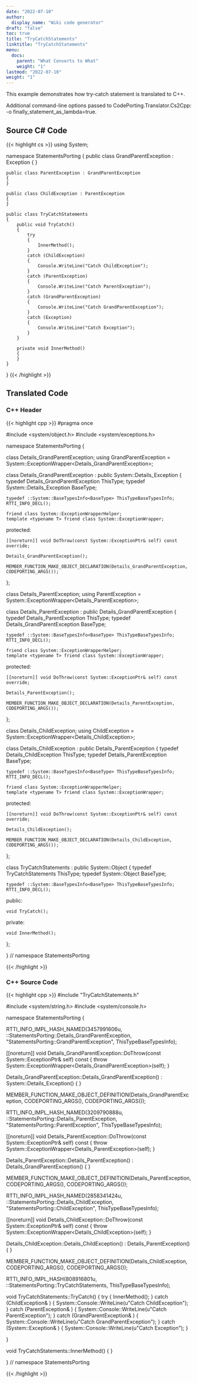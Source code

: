 ```yaml
---
date: "2022-07-10"
author:
  display_name: "Wiki code generator"
draft: "false"
toc: true
title: "TryCatchStatements"
linktitle: "TryCatchStatements"
menu:
  docs:
    parent: "What Converts to What"
    weight: "1"
lastmod: "2022-07-10"
weight: "1"
---
```


This example demonstrates how try-catch statement is translated to C++.

Additional command-line options passed to CodePorting.Translator.Cs2Cpp: -o finally_statement_as_lambda=true.

## Source C# Code ##

{{< highlight cs >}}
using System;

namespace StatementsPorting
{
    public class GrandParentException : Exception
    {
    }

    public class ParentException : GrandParentException
    {
    }

    public class ChildException : ParentException
    {
    }

    public class TryCatchStatements
    {
        public void TryCatch()
        {
            try
            {
                InnerMethod();
            }
            catch (ChildException)
            {
                Console.WriteLine("Catch ChildException");
            }
            catch (ParentException)
            {
                Console.WriteLine("Catch ParentException");
            }
            catch (GrandParentException)
            {
                Console.WriteLine("Catch GrandParentException");
            }
            catch (Exception)
            {
                Console.WriteLine("Catch Exception");
            }
        }

        private void InnerMethod()
        {
        }
    }
}
{{< /highlight >}}

## Translated Code ##

### C++ Header ###

{{< highlight cpp >}}
#pragma once

#include <system/object.h>
#include <system/exceptions.h>

namespace StatementsPorting {

class Details_GrandParentException;
using GrandParentException = System::ExceptionWrapper<Details_GrandParentException>;

class Details_GrandParentException : public System::Details_Exception
{
    typedef Details_GrandParentException ThisType;
    typedef System::Details_Exception BaseType;
    
    typedef ::System::BaseTypesInfo<BaseType> ThisTypeBaseTypesInfo;
    RTTI_INFO_DECL();
    
    friend class System::ExceptionWrapperHelper;
    template <typename T> friend class System::ExceptionWrapper;
    
protected:

    [[noreturn]] void DoThrow(const System::ExceptionPtr& self) const override;
    
    Details_GrandParentException();
    
    MEMBER_FUNCTION_MAKE_OBJECT_DECLARATION(Details_GrandParentException, CODEPORTING_ARGS());
    
};

class Details_ParentException;
using ParentException = System::ExceptionWrapper<Details_ParentException>;

class Details_ParentException : public Details_GrandParentException
{
    typedef Details_ParentException ThisType;
    typedef Details_GrandParentException BaseType;
    
    typedef ::System::BaseTypesInfo<BaseType> ThisTypeBaseTypesInfo;
    RTTI_INFO_DECL();
    
    friend class System::ExceptionWrapperHelper;
    template <typename T> friend class System::ExceptionWrapper;
    
protected:

    [[noreturn]] void DoThrow(const System::ExceptionPtr& self) const override;
    
    Details_ParentException();
    
    MEMBER_FUNCTION_MAKE_OBJECT_DECLARATION(Details_ParentException, CODEPORTING_ARGS());
    
};

class Details_ChildException;
using ChildException = System::ExceptionWrapper<Details_ChildException>;

class Details_ChildException : public Details_ParentException
{
    typedef Details_ChildException ThisType;
    typedef Details_ParentException BaseType;
    
    typedef ::System::BaseTypesInfo<BaseType> ThisTypeBaseTypesInfo;
    RTTI_INFO_DECL();
    
    friend class System::ExceptionWrapperHelper;
    template <typename T> friend class System::ExceptionWrapper;
    
protected:

    [[noreturn]] void DoThrow(const System::ExceptionPtr& self) const override;
    
    Details_ChildException();
    
    MEMBER_FUNCTION_MAKE_OBJECT_DECLARATION(Details_ChildException, CODEPORTING_ARGS());
    
};

class TryCatchStatements : public System::Object
{
    typedef TryCatchStatements ThisType;
    typedef System::Object BaseType;
    
    typedef ::System::BaseTypesInfo<BaseType> ThisTypeBaseTypesInfo;
    RTTI_INFO_DECL();
    
public:

    void TryCatch();
    
private:

    void InnerMethod();
    
};

} // namespace StatementsPorting



{{< /highlight >}}

### C++ Source Code ###

{{< highlight cpp >}}
#include "TryCatchStatements.h"

#include <system/string.h>
#include <system/console.h>

namespace StatementsPorting {

RTTI_INFO_IMPL_HASH_NAMED(3457991606u, ::StatementsPorting::Details_GrandParentException, "StatementsPorting::GrandParentException", ThisTypeBaseTypesInfo);

[[noreturn]] void Details_GrandParentException::DoThrow(const System::ExceptionPtr& self) const
{
    throw System::ExceptionWrapper<Details_GrandParentException>(self);
}

Details_GrandParentException::Details_GrandParentException() : System::Details_Exception()
{
}

MEMBER_FUNCTION_MAKE_OBJECT_DEFINITION(Details_GrandParentException, CODEPORTING_ARGS(), CODEPORTING_ARGS());

RTTI_INFO_IMPL_HASH_NAMED(3209790888u, ::StatementsPorting::Details_ParentException, "StatementsPorting::ParentException", ThisTypeBaseTypesInfo);

[[noreturn]] void Details_ParentException::DoThrow(const System::ExceptionPtr& self) const
{
    throw System::ExceptionWrapper<Details_ParentException>(self);
}

Details_ParentException::Details_ParentException() : Details_GrandParentException()
{
}

MEMBER_FUNCTION_MAKE_OBJECT_DEFINITION(Details_ParentException, CODEPORTING_ARGS(), CODEPORTING_ARGS());

RTTI_INFO_IMPL_HASH_NAMED(2858341424u, ::StatementsPorting::Details_ChildException, "StatementsPorting::ChildException", ThisTypeBaseTypesInfo);

[[noreturn]] void Details_ChildException::DoThrow(const System::ExceptionPtr& self) const
{
    throw System::ExceptionWrapper<Details_ChildException>(self);
}

Details_ChildException::Details_ChildException() : Details_ParentException()
{
}

MEMBER_FUNCTION_MAKE_OBJECT_DEFINITION(Details_ChildException, CODEPORTING_ARGS(), CODEPORTING_ARGS());

RTTI_INFO_IMPL_HASH(808916801u, ::StatementsPorting::TryCatchStatements, ThisTypeBaseTypesInfo);

void TryCatchStatements::TryCatch()
{
    try
    {
        InnerMethod();
    }
    catch (ChildException& )
    {
        System::Console::WriteLine(u"Catch ChildException");
    }
    catch (ParentException& )
    {
        System::Console::WriteLine(u"Catch ParentException");
    }
    catch (GrandParentException& )
    {
        System::Console::WriteLine(u"Catch GrandParentException");
    }
    catch (System::Exception& )
    {
        System::Console::WriteLine(u"Catch Exception");
    }
    
}

void TryCatchStatements::InnerMethod()
{
}

} // namespace StatementsPorting

{{< /highlight >}}

